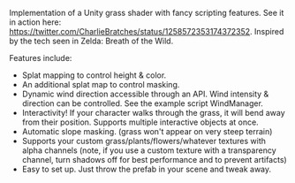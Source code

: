 Implementation of a Unity grass shader with fancy scripting features. See it in action here: https://twitter.com/CharlieBratches/status/1258572353174372352. Inspired by the tech seen in Zelda: Breath of the Wild.

Features include:
* Splat mapping to control height & color.
* An additional splat map to control masking.
* Dynamic wind direction accessible through an API. Wind intensity & direction can be controlled. See the example script WindManager.
* Interactivity! If your character walks through the grass, it will bend away from their position. Supports multiple interactive objects at once.
* Automatic slope masking. (grass won't appear on very steep terrain)
* Supports your custom grass/plants/flowers/whatever textures with alpha channels (note, if you use a custom texture with a transparency channel, turn shadows off for best performance and to prevent artifacts)
* Easy to set up. Just throw the prefab in your scene and tweak away.
